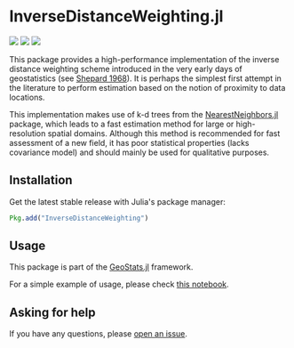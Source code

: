 # InverseDistanceWeighting.jl

[![][travis-img]][travis-url] [![][julia-pkg-img]][julia-pkg-url] [![][codecov-img]][codecov-url]

This package provides a high-performance implementation of the inverse distance weighting scheme introduced in
the very early days of geostatistics (see [Shepard 1968](https://dl.acm.org/citation.cfm?id=810616)).
It is perhaps the simplest first attempt in the literature to perform estimation based on the notion of proximity to data locations.

This implementation makes use of k-d trees from the [NearestNeighbors.jl](https://github.com/KristofferC/NearestNeighbors.jl)
package, which leads to a fast estimation method for large or high-resolution spatial domains. Although this method is
recommended for fast assessment of a new field, it has poor statistical properties (lacks covariance model) and should
mainly be used for qualitative purposes.

## Installation

Get the latest stable release with Julia's package manager:

```julia
Pkg.add("InverseDistanceWeighting")
```

## Usage

This package is part of the [GeoStats.jl](https://github.com/juliohm/GeoStats.jl) framework.

For a simple example of usage, please check [this notebook](docs/Usage.ipynb).

## Asking for help

If you have any questions, please [open an issue](https://github.com/juliohm/InverseDistanceWeights.jl/issues).

[travis-img]: https://travis-ci.org/juliohm/InverseDistanceWeighting.jl.svg?branch=master
[travis-url]: https://travis-ci.org/juliohm/InverseDistanceWeighting.jl

[julia-pkg-img]: http://pkg.julialang.org/badges/InverseDistanceWeighting_0.7.svg
[julia-pkg-url]: http://pkg.julialang.org/?pkg=InverseDistanceWeighting

[codecov-img]: https://codecov.io/gh/juliohm/InverseDistanceWeighting.jl/branch/master/graph/badge.svg
[codecov-url]: https://codecov.io/gh/juliohm/InverseDistanceWeighting.jl
